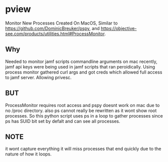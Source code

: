 # pview
Monitor New Processes Created On MacOS, Similar to https://github.com/DominicBreuker/pspy, and https://objective-see.com/products/utilities.html#ProcessMonitor.

## Why
Needed to monitor jamf scripts commandline arguments on mac recently, jamf api keys were being used in jamf scripts that ran peroidically. Using process monitor gathered curl args and got creds which allowed full access to jamf server. Allowing privesc. 
## BUT 
ProcessMonitor requires root access and pspy doesnt work on mac due to no /proc directory. also ps cannot really be rewritten as it wont show root processes. So this python script uses ps in a loop to gather processes since ps has SUID bit set by defalt and can see all processes.

## NOTE
it wont capture everything it will miss processes that end quickly due to the nature of how it loops.

